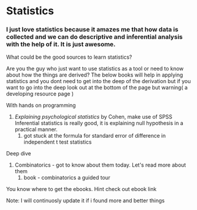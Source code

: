 # Statistics
### I just love statistics because it amazes me that how data is collected and we can do descriptive and inferential analysis with the help of it. It is just awesome. 
What could be the good sources to learn statistics?

Are you the guy who just want to use statistics as a tool or need to know about how the things are derived? The below books will help in applying statistics and you dont need to get into the deep of the derivation but if you want to go into the deep look out at the bottom of the page but warning( a developing resource page )

With hands on programming
1. *Explaining psychological statistics* by Cohen, make use of SPSS
    Inferential statistics is really good, it is explaining null hypothesis in a practical manner. 
    1. got stuck at the formula for standard error of difference in independent t test statistics



Deep dive
1. Combinatorics - got to know about them today. Let's read more about them
    1. book - combinatorics a guided tour


You know where to get the ebooks. Hint check out ebook link

Note: I will continuosly update it if i found more and better things
